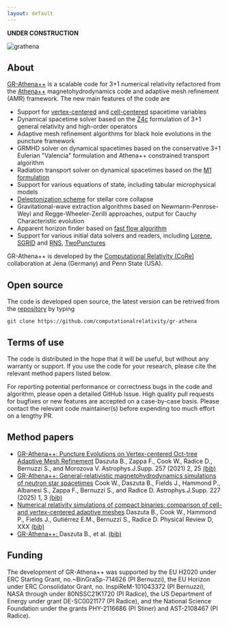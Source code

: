 ```yaml
---
layout: default
---
```


**UNDER CONSTRUCTION**

![grathena](./assets/images/2311.04989_alphabckgrd.png)

## About

[GR-Athena++](https://github.com/computationalrelativity/gr-athena) is a scalable code for 3+1 numerical relativity refactored from the [Athena++](https://www.athena-astro.app/index.html) magnetohydrodynamics code and adaptive mesh refinement (AMR) framework. The new main features of the code are

 * Support for [vertex-centered](https://arxiv.org/abs/2101.08289) and [cell-centered](https://arxiv.org/abs/2406.09139) spacetime variables
 * Dynamical spacetime solver based on the [Z4c](https://arxiv.org/abs/0912.2920) formulation of 3+1 general relativity and high-order operators
 * Adaptive mesh refinement algorithms for black hole evolutions in the puncture framework
 * GRMHD solver on dynamical spacetimes based on the conservative 3+1 Eulerian "Valencia" formulation and Athena++ constrained transport algorithm
 * Radiation transport solver on dynamical spacetimes based on the [M1 formulation](https://arxiv.org/abs/2111.14858)
 * Support for various equations of state, including tabular microphysical models
 * [Deleptonization scheme](https://arxiv.org/abs/astro-ph/0504072) for stellar core collapse
 * Gravitational-wave extraction algorithms based on Newmann-Penrose-Weyl and Regge-Wheeler-Zerilli approaches, output for Cauchy Characteristic evolution
 * Apparent horizon finder based on [fast flow algorithm](https://arxiv.org/abs/gr-qc/9707050)
 * Support for various initial data solvers and readers, including [Lorene](https://github.com/computationalrelativity/lorene), [SGRID](https://github.com/sgridsource) and [RNS](https://github.com/computationalrelativity/RNSC), [TwoPunctures](https://github.com/computationalrelativity/TwoPuncturesC)
 
GR-Athena++ is developed by the [Computational Relativity (CoRe)](http://www.computational-relativity.org) collaboration at Jena (Germany) and Penn State (USA).

## Open source

The code is developed open source, the latest version can be retrived from the [repository](https://github.com/computationalrelativity/gr-athena) by typing

```
git clone https://github.com/computationalrelativity/gr-athena
```

## Terms of use

The code is distributed in the hope that it will be useful, but without any warranty or support. If you use the code for your research, please cite the relevant method papers listed below.

For reporting potential performance or correctness bugs in the code and algorithm, please open a detailed GitHub Issue. High quality pull requests for bugfixes or new features are accepted on a case-by-case basis. Please contact the relevant code maintainer(s) before expending too much effort on a lengthy PR.

## Method papers

 * [GR-Athena++: Puncture Evolutions on Vertex-centered Oct-tree Adaptive Mesh Refinement](https://arxiv.org/abs/2101.08289) Daszuta B., Zappa F., Cook W., Radice D., Bernuzzi S., and Morozova V. Astrophys.J.Supp. 257 (2021) 2, 25 [(bib)](https://ui.adsabs.harvard.edu/abs/2021ApJS..257...25D/exportcitation)
 * [GR-Athena++: General-relativistic magnetohydrodynamics simulations of neutron star spacetimes](https://arxiv.org/abs/2311.04989) Cook W., Daszuta B., Fields J., Hammond P., Albanesi S., Zappa F., Bernuzzi S., and Radice D. Astrophys.J.Supp. 227 (2025) 1, 3 [(bib)](https://ui.adsabs.harvard.edu/abs/2023arXiv231104989C/exportcitation)
 * [Numerical relativity simulations of compact binaries: comparison of cell- and vertex-centered adaptive meshes](https://arxiv.org/abs/2406.09139) Daszuta B., Cook W., Hammond P., Fields J., Gutiérrez E.M., Bernuzzi S., Radice D. Physical Review D, XXX [(bib)](https://ui.adsabs.harvard.edu/abs/2024arXiv240609139D/exportcitation)
 * [GR-Athena++:   ]() Daszuta B., et al. [(bib)]()

## Funding

The development of GR-Athena++ was supported by the EU H2020 under ERC Starting Grant, no.~BinGraSp-714626 (PI Bernuzzi), the EU Horizon under ERC Consolidator Grant, no. InspiReM-101043372 (PI Bernuzzi), NASA through under 80NSSC21K1720 (PI Radice), the US Department of Energy under grant DE-SC0021177 (PI Radice), and the National Science Foundation under the grants PHY-2116686 (PI Stiner) and AST-2108467 (PI Radice).

